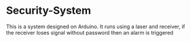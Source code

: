 # Security-System
This is a system designed on Arduino. It runs using a laser and receiver, if the receiver loses signal without password then an alarm is triggered
